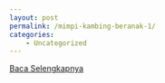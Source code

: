 ```yaml
---
layout: post
permalink: /mimpi-kambing-beranak-1/
categories:
    - Uncategorized
---
```


[Baca Selengkapnya](/10)